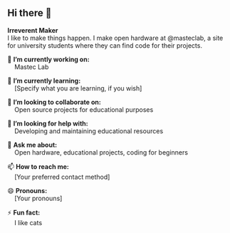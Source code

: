 ## Hi there 👋

**Irreverent Maker**  
I like to make things happen. I make open hardware at @masteclab, a site for university students where they can find code for their projects.

🔭 **I’m currently working on:**  
&nbsp;&nbsp;&nbsp;&nbsp;Mastec Lab

🌱 **I’m currently learning:**  
&nbsp;&nbsp;&nbsp;&nbsp;[Specify what you are learning, if you wish]

👯 **I’m looking to collaborate on:**  
&nbsp;&nbsp;&nbsp;&nbsp;Open source projects for educational purposes

🤔 **I’m looking for help with:**  
&nbsp;&nbsp;&nbsp;&nbsp;Developing and maintaining educational resources

💬 **Ask me about:**  
&nbsp;&nbsp;&nbsp;&nbsp;Open hardware, educational projects, coding for beginners

📫 **How to reach me:**  
&nbsp;&nbsp;&nbsp;&nbsp;[Your preferred contact method]

😄 **Pronouns:**  
&nbsp;&nbsp;&nbsp;&nbsp;[Your pronouns]

⚡ **Fun fact:**  
&nbsp;&nbsp;&nbsp;&nbsp;I like cats
